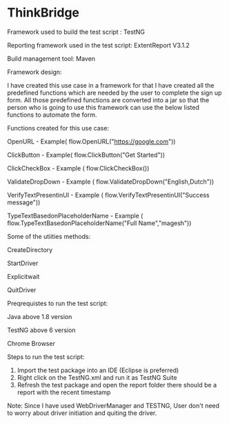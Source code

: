 # ThinkBridge

Framework used to build the test script : TestNG

Reporting framework used in the test script: ExtentReport V3.1.2

Build management tool: Maven

Framework design:

I have created this use case in a framework for that I have created all the predefined functions which are needed by the user to complete the sign up form. All those predefined functions are converted into a jar so that the person who is going to use this framework can use the below listed functions to automate the form.

Functions created for this use case:

OpenURL - Example( flow.OpenURL("https://google.com"))

ClickButton - Example( flow.ClickButton("Get Started"))

ClickCheckBox - Example ( flow.ClickCheckBox())

ValidateDropDown - Example ( flow.ValidateDropDown("English,Dutch"))

VerifyTextPresentinUI - Example ( flow.VerifyTextPresentinUI("Success message"))

TypeTextBasedonPlaceholderName - Example ( flow.TypeTextBasedonPlaceholderName("Full Name","magesh"))


Some of the utiities methods:

CreateDirectory

StartDriver

Explicitwait

QuitDriver

Preqrequistes to run the test script:

Java above 1.8 version

TestNG above 6 version

Chrome Browser

Steps to run the test script:
1. Import the test package into an IDE (Eclipse is preferred)
2. Right click on the TestNG.xml and run it as TestNG Suite
3. Refresh the test package and open the report folder there should be a report with the recent timestamp

Note: Since I have used WebDriverManager and TESTNG, User don't need to worry about driver initiation and quiting the driver.
